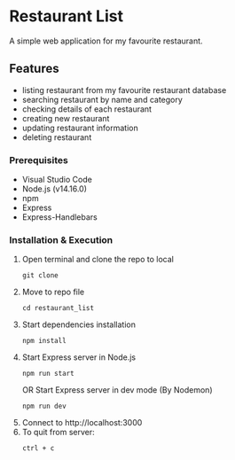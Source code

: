 # Restaurant List

A simple web application for my favourite restaurant.

## Features

- listing restaurant from my favourite restaurant database
- searching restaurant by name and category
- checking details of each restaurant
- creating new restaurant
- updating restaurant information
- deleting restaurant

### Prerequisites

- Visual Studio Code
- Node.js (v14.16.0)
- npm
- Express
- Express-Handlebars

### Installation & Execution

1. Open terminal and clone the repo to local
   ```
   git clone
   ```
2. Move to repo file
   ```
   cd restaurant_list
   ```
3. Start dependencies installation
   ```
   npm install
   ```
4. Start Express server in Node.js
   ```
   npm run start
   ```
   OR
   Start Express server in dev mode (By Nodemon)
   ```
   npm run dev
   ```
5. Connect to http://localhost:3000
6. To quit from server:
   ```
   ctrl + c
   ```
